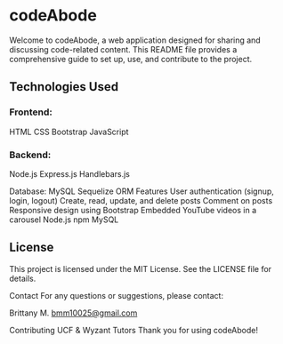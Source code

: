 # codeAbode
Welcome to codeAbode, a web application designed for sharing and discussing code-related content. This README file provides a comprehensive guide to set up, use, and contribute to the project.

## Technologies Used
### Frontend:

HTML
CSS
Bootstrap
JavaScript
### Backend:

Node.js
Express.js
Handlebars.js

Database:
MySQL
Sequelize ORM
Features
User authentication (signup, login, logout)
Create, read, update, and delete posts
Comment on posts
Responsive design using Bootstrap
Embedded YouTube videos in a carousel
Node.js
npm
MySQL


## License
This project is licensed under the MIT License. See the LICENSE file for details.

Contact
For any questions or suggestions, please contact:

Brittany M.
bmm10025@gmail.com 

Contributing
UCF & Wyzant Tutors
Thank you for using codeAbode!